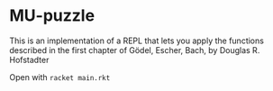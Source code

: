 # MU-puzzle

This is an implementation of a REPL that lets you apply the functions
described in the first chapter of
Gödel, Escher, Bach, by Douglas R. Hofstadter

Open with `racket main.rkt`
